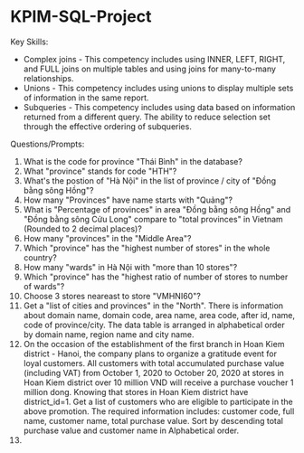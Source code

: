 # KPIM-SQL-Project

Key Skills:
- Complex joins - This competency includes using INNER, LEFT, RIGHT, and FULL joins on multiple tables and using joins for many-to-many relationships.
- Unions - This competency includes using unions to display multiple sets of information in the same report.
- Subqueries - This competency includes using data based on information returned from a different query. The ability to reduce selection set through the effective ordering of subqueries.

Questions/Prompts:
1. What is the code for province "Thái Bình" in the database?
2. What "province" stands for code "HTH"?
3. What's the postion of "Hà Nội" in the list of province / city of "Đồng bằng sông Hồng"?
4. How many "Provinces" have name starts with "Quảng"?
5. What is "Percentage of provinces" in area "Đồng bằng sông Hồng" and "Đồng bằng sông Cửu Long" compare to "total provinces" in Vietnam (Rounded to 2 decimal places)?
6. How many "provinces" in the "Middle Area"?
7. Which "province" has the "highest number of stores" in the whole country?
8. How many "wards" in Hà Nội with "more than 10 stores"?
9. Which "province" has the "highest ratio of number of stores to number of wards"?
10. Choose 3 stores neareast to store "VMHNI60"?
11. Get a "list of cities and provinces" in the "North". There is information about domain name, domain code, area name, area code, after id, name, code of province/city. The data table is arranged in alphabetical order by domain name, region name and city name.
12. On the occasion of the establishment of the first branch in Hoan Kiem district - Hanoi, the company plans to organize a gratitude event for loyal customers. All customers with total accumulated purchase value (including VAT) from October 1, 2020 to 
October 20, 2020 at stores in Hoan Kiem district over 10 million VND will receive a purchase voucher 1 million dong. Knowing that stores in Hoan Kiem district have district_id=1. Get a list of customers who are eligible to participate in the above promotion. 
The required information includes: customer code, full name, customer name, total purchase value. Sort by descending total purchase value and customer name in Alphabetical order.
13. 
